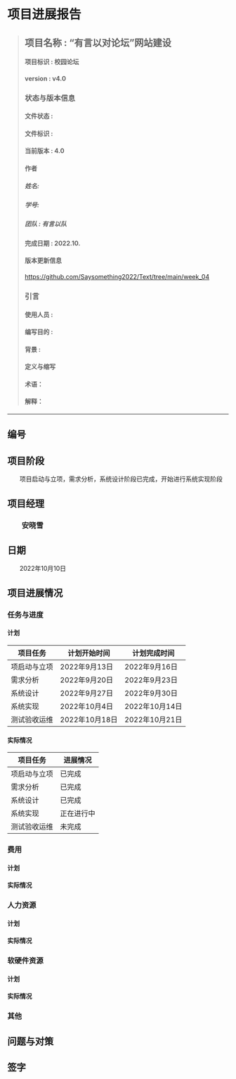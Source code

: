 # 项目进展报告
> ## 项目名称 : “有言以对论坛”网站建设
> #### 项目标识 : 校园论坛
> #### version : v4.0
> ### 状态与版本信息
> #### 文件状态 : 
> #### 文件标识 : 
> #### 当前版本 : 4.0 
> #### 作者
> ##### 姓名: 
> ##### 学号: 
> ##### 团队 : 有言以队
> #### 完成日期 : 2022.10.
> #### 版本更新信息
> https://github.com/Saysomething2022/Text/tree/main/week_04
> ### 引言
> #### 使用人员 : 
> #### 编写目的 : 
> #### 背景 : 
> #### 定义与缩写
> #### 术语：
> #### 解释：
***
## 编号
## 项目阶段
&emsp;&emsp;项目启动与立项，需求分析，系统设计阶段已完成，开始进行系统实现阶段

## 项目经理
### &emsp;&emsp;安晓雪

## 日期
&emsp;&emsp;2022年10月10日

## 项目进展情况
### 任务与进度
#### 计划
|项目任务    |计划开始时间|计划完成时间|
|-----------|-----------|----------|
|项启动与立项|2022年9月13日|2022年9月16日|
|需求分析|2022年9月20日|2022年9月23日|
|系统设计|2022年9月27日|2022年9月30日|
|系统实现|2022年10月4日|2022年10月14日|
|测试验收运维|2022年10月18日|2022年10月21日|

#### 实际情况
|项目任务|进展情况|
|--------|------|
|项启动与立项|已完成|
|需求分析|已完成|
|系统设计|已完成|
|系统实现|正在进行中|
|测试验收运维|未完成|

### 费用
#### 计划
#### 实际情况
### 人力资源
#### 计划
#### 实际情况	
### 软硬件资源
#### 计划
#### 实际情况
### 其他
## 问题与对策
## 签字
	
